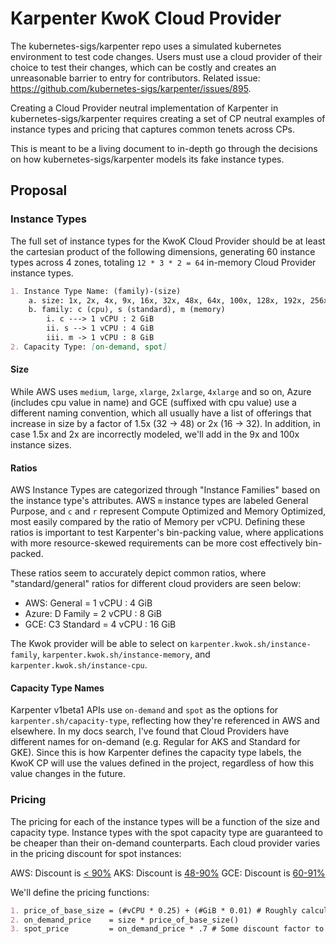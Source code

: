 # Karpenter KwoK Cloud Provider

The kubernetes-sigs/karpenter repo uses a simulated kubernetes environment to test code changes. Users must use a cloud provider of their choice to test their changes, which can be costly and creates an unreasonable barrier to entry for contributors. Related issue: https://github.com/kubernetes-sigs/karpenter/issues/895.

Creating a Cloud Provider neutral implementation of Karpenter in kubernetes-sigs/karpenter requires creating a set of CP neutral examples of instance types and pricing that captures common tenets across CPs. 

This is meant to be a living document to in-depth go through the decisions on how kubernetes-sigs/karpenter models its fake instance types. 

## Proposal

### Instance Types
The full set of instance types for the KwoK Cloud Provider should be at least the cartesian product of the following dimensions, generating 60 instance types across 4 zones, totaling `12 * 3 * 2 = 64` in-memory Cloud Provider instance types.

```md
1. Instance Type Name: (family)-(size)
    a. size: 1x, 2x, 4x, 9x, 16x, 32x, 48x, 64x, 100x, 128x, 192x, 256x
    b. family: c (cpu), s (standard), m (memory)
        i. c ---> 1 vCPU : 2 GiB
        ii. s --> 1 vCPU : 4 GiB
        iii. m -> 1 vCPU : 8 GiB
2. Capacity Type: [on-demand, spot]
```

#### Size
While AWS uses `medium`, `large`, `xlarge`, `2xlarge`, `4xlarge` and so on, Azure (includes cpu value in name) and GCE (suffixed with cpu value) use a different naming convention, which all usually have a list of offerings that increase in size by a factor of 1.5x (32 -> 48) or 2x (16 -> 32). In addition, in case 1.5x and 2x are incorrectly modeled, we'll add in the 9x and 100x instance sizes. 

#### Ratios
AWS Instance Types are categorized through "Instance Families" based on the instance type's attributes. AWS `m` instance types are labeled General Purpose, and `c` and `r` represent Compute Optimized and Memory Optimized, most easily compared by the ratio of Memory per vCPU. Defining these ratios is important to test Karpenter's bin-packing value, where applications with more resource-skewed requirements can be more cost effectively bin-packed. 

These ratios seem to accurately depict common ratios, where "standard/general" ratios for different cloud providers are seen below:
- AWS: General     = 1 vCPU : 4 GiB
- Azure: D Family  = 2 vCPU : 8 GiB
- GCE: C3 Standard = 4 vCPU : 16 GiB

The Kwok provider will be able to select on `karpenter.kwok.sh/instance-family`, `karpenter.kwok.sh/instance-memory`, and `karpenter.kwok.sh/instance-cpu`.

#### Capacity Type Names
Karpenter v1beta1 APIs use `on-demand` and `spot` as the options for `karpenter.sh/capacity-type`, reflecting how they're referenced in AWS and elsewhere. In my docs search, I've found that Cloud Providers have different names for on-demand (e.g. Regular for AKS and Standard for GKE). Since this is how Karpenter defines the capacity type labels, the KwoK CP will use the values defined in the project, regardless of how this value changes in the future.

### Pricing
The pricing for each of the instance types will be a function of the size and capacity type. Instance types with the spot capacity type are guaranteed to be cheaper than their on-demand counterparts. Each cloud provider varies in the pricing discount for spot instances:

AWS: Discount is [< 90%](https://aws.amazon.com/ec2/spot/pricing/#:~:text=Spot%20Instances%20are%20available%20at%20a%20discount%20of%20up%20to%2090%25%20off%20compared%20to%20On%2DDemand%20pricing.)
AKS: Discount is [48-90%](https://azure.microsoft.com/en-us/pricing/details/virtual-machine-scale-sets/linux/)
GCE: Discount is [60-91%](https://cloud.google.com/compute/docs/instances/create-use-spot#:~:text=Spot%20VMs%20are%20available%20at%20a%2060%2D91%25%20discount%20compared%20to%20the%20price%20of%20standard%20VMs.)

We'll define the pricing functions:

```markdown
1. price_of_base_size = (#vCPU * 0.25) + (#GiB * 0.01) # Roughly calculated based on guessing pricing functions from multiple cloud providers. 
2. on_demand_price    = size * price_of_base_size()
3. spot_price         = on_demand_price * .7 # Some discount factor to reflect savings somewhere in the middle of the referenced CPs.
```